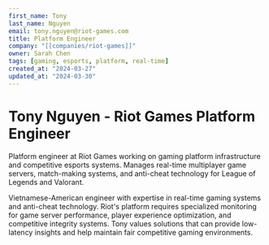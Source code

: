 ```yaml
---
first_name: Tony
last_name: Nguyen
email: tony.nguyen@riot-games.com
title: Platform Engineer
company: "[[companies/riot-games]]"
owner: Sarah Chen
tags: [gaming, esports, platform, real-time]
created_at: "2024-03-27"
updated_at: "2024-03-30"
---
```


# Tony Nguyen - Riot Games Platform Engineer

Platform engineer at Riot Games working on gaming platform infrastructure and competitive esports systems. Manages real-time multiplayer game servers, match-making systems, and anti-cheat technology for League of Legends and Valorant.

Vietnamese-American engineer with expertise in real-time gaming systems and anti-cheat technology. Riot's platform requires specialized monitoring for game server performance, player experience optimization, and competitive integrity systems. Tony values solutions that can provide low-latency insights and help maintain fair competitive gaming environments.